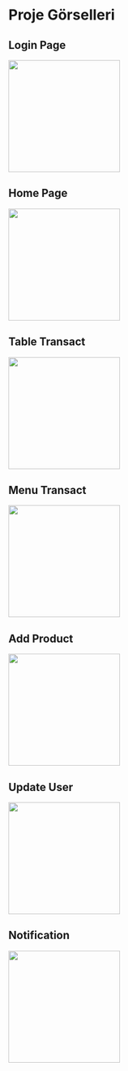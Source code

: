 # Proje Görselleri

## Login Page 

<div>
<img src="Login.png" width="220px"  >
</div>

## Home Page 

<div>
<img src="Home.png" width="220px" >
</div>

## Table Transact

<div>
<img src="Table%20Transact.png" width="220px"  >
</div>


## Menu Transact

<div>
<img src="Menu%20Transact.png" width="220px" >
</div>


## Add Product

<div>
<img src="Add%20Product.png" width="220px"  >
</div>


## Update User

<div>
<img src="Update%20User.png" width="220px"  >
</div>
<div>

## Notification 

<div>
<img src="Notification.png" width="220px" >
</div>
